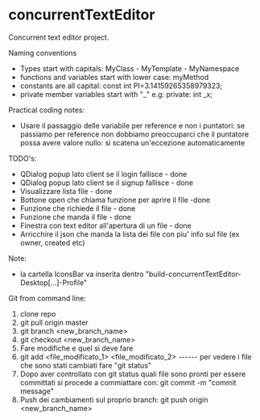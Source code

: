 # concurrentTextEditor
Concurrent text editor project. 

Naming conventions
 - Types start with capitals: MyClass - MyTemplate - MyNamespace
 - functions and variables start with lower case: myMethod
 - constants are all capital: const int PI=3.14159265358979323;
 - private member variables start with  "_" e.g: private: int _x;

Practical coding notes:
 - Usare il passaggio delle variabile per reference e non i puntatori: se passiamo per reference non dobbiamo preoccuparci che il puntatore possa avere valore nullo: si scatena un'eccezione automaticamente
 
TODO's:
 - QDialog popup lato client se il login fallisce - done
 - QDialog popup lato client se il signup fallisce - done
 - Visualizzare lista file - done
 - Bottone open che chiama funzione per aprire il file -done
 - Funzione che richiede il file - done 
 - Funzione che manda il file - done
 - Finestra con text editor all'apertura di un file - done
 - Arricchire il json che manda la lista dei file con piu' info sul file (ex owner, created etc)
 
 Note:
 - la cartella IconsBar va inserita dentro "build-concurrentTextEditor-Desktop[...]-Profile"


Git from command line:
1. clone repo
2. git pull origin master
3. git branch <new_branch_name>
4. git checkout <new_branch_name>
5. Fare modifiche e quel si deve fare
6. git add <file_modificato_1> <file_modificato_2>    ------ per vedere i file che sono stati cambiati fare "git status"
7. Dopo aver controllato con git status quali file sono pronti per essere committati si procede a commiattare con: git commit -m "commit message"
8. Push dei cambiamenti sul proprio branch: git push origin <new_branch_name>

